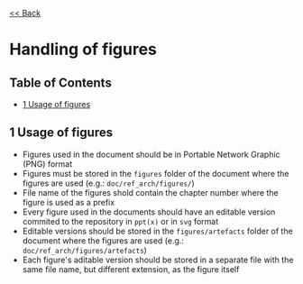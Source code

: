 [<< Back](https://cntt-n.github.io/CNTT/)
# Handling of figures

## Table of Contents

* [1 Usage of figures](#1)

<a name="1"></a>
## 1 Usage of figures

- Figures used in the document should be in Portable Network Graphic (PNG) format
- Figures must be stored in the `figures` folder of the document where the figures are used (e.g.: `doc/ref_arch/figures/`)
- File name of the figures shold contain the chapter number where the figure is used as a prefix
- Every figure used in the documents should have an editable version commited to the repository in `ppt(x)` or in `svg` format
- Editable versions should be stored in the `figures/artefacts` folder of the document where the figures are used (e.g.: `doc/ref_arch/figures/artefacts`)
- Each figure's aditable version should be stored in a separate file with the same file name, but different extension, as the figure itself